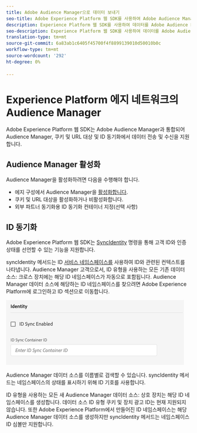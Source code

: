 ```yaml
---
title: Adobe Audience Manager으로 데이터 보내기
seo-title: Adobe Experience Platform 웹 SDK를 사용하여 Adobe Audience Manager으로 데이터 보내기
description: Experience Platform 웹 SDK를 사용하여 데이터를 Adobe Audience Manager으로 전송하는 방법 살펴보기
seo-description: Experience Platform 웹 SDK를 사용하여 데이터를 Adobe Audience Manager으로 전송하는 방법 살펴보기
translation-type: tm+mt
source-git-commit: 6a83ab1c6405f45700f4f8899139010d50010b0c
workflow-type: tm+mt
source-wordcount: '292'
ht-degree: 0%

---
```



# Experience Platform 에지 네트워크의 Audience Manager

Adobe Experience Platform 웹 SDK는 Adobe Audience Manager과 통합되어 Audience Manager, 쿠키 및 URL 대상 및 ID 동기화에서 데이터 전송 및 수신을 지원합니다.

## Audience Manager 활성화

Audience Manager을 활성화하려면 다음을 수행해야 합니다.

- 에지 구성에서 Audience Manager을 [활성화합니다](../../fundamentals/edge-configuration.md).
- 쿠키 및 URL 대상을 활성화하거나 비활성화합니다.
- 외부 파트너 동기화용 ID 동기화 컨테이너 지정(선택 사항)

## ID 동기화

Adobe Experience Platform 웹 SDK는 [SyncIdentity](../../fundamentals/identity.md) 명령을 통해 고객 ID와 인증 상태를 선언할 수 있는 기능을 지원합니다.

syncIdentity 메서드는 ID [서비스 네임스페이스를](../../../identity/../identity-service/namespaces.md) 사용하여 ID와 관련된 컨텍스트를 나타냅니다. Audience Manager 고객으로서, ID 유형을 사용하는 모든 기존 데이터 소스: 크로스 장치에는 해당 ID 네임스페이스가 자동으로 포함됩니다. Audience Manager 데이터 소스에 해당하는 ID 네임스페이스를 찾으려면 Adobe Experience Platform에 로그인하고 ID 섹션으로 이동합니다.

![네임스페이스 UI 보기](../../../assets/edge_configuration_identity.png)

Audience Manager 데이터 소스를 이름별로 검색할 수 있습니다. syncIdentity 메서드는 네임스페이스의 상태를 표시하기 위해 ID 기호를 사용합니다.

ID 유형을 사용하는 모든 새 Audience Manager 데이터 소스: 상호 장치는 해당 ID 네임스페이스를 생성합니다. 데이터 소스 ID 유형 쿠키 및 장치 광고 ID는 현재 지원되지 않습니다. 또한 Adobe Experience Platform에서 만들어진 ID 네임스페이스는 해당 Audience Manager 데이터 소스를 생성하지만 syncIdentity 메서드는 네임스페이스 ID 심볼만 지원합니다.
